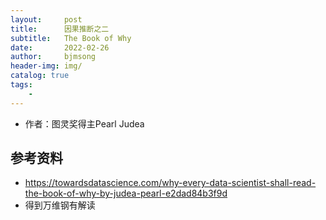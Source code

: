 ```yaml
---
layout:     post
title:      因果推断之二
subtitle:   The Book of Why
date:       2022-02-26
author:     bjmsong
header-img: img/
catalog: true
tags:
    - 
---
```

- 作者：图灵奖得主Pearl Judea

## 参考资料
- https://towardsdatascience.com/why-every-data-scientist-shall-read-the-book-of-why-by-judea-pearl-e2dad84b3f9d
- 得到万维钢有解读
